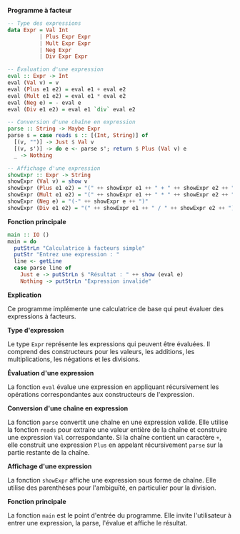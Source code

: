 **Programme à facteur**

```haskell
-- Type des expressions
data Expr = Val Int
          | Plus Expr Expr
          | Mult Expr Expr
          | Neg Expr
          | Div Expr Expr

-- Évaluation d'une expression
eval :: Expr -> Int
eval (Val v) = v
eval (Plus e1 e2) = eval e1 + eval e2
eval (Mult e1 e2) = eval e1 * eval e2
eval (Neg e) = - eval e
eval (Div e1 e2) = eval e1 `div` eval e2

-- Conversion d'une chaîne en expression
parse :: String -> Maybe Expr
parse s = case reads s :: [(Int, String)] of
  [(v, "")] -> Just $ Val v
  [(v, s')] -> do e <- parse s'; return $ Plus (Val v) e
  _ -> Nothing

-- Affichage d'une expression
showExpr :: Expr -> String
showExpr (Val v) = show v
showExpr (Plus e1 e2) = "(" ++ showExpr e1 ++ " + " ++ showExpr e2 ++ ")"
showExpr (Mult e1 e2) = "(" ++ showExpr e1 ++ " * " ++ showExpr e2 ++ ")"
showExpr (Neg e) = "(-" ++ showExpr e ++ ")"
showExpr (Div e1 e2) = "(" ++ showExpr e1 ++ " / " ++ showExpr e2 ++ ")"
```

**Fonction principale**

```haskell
main :: IO ()
main = do
  putStrLn "Calculatrice à facteurs simple"
  putStr "Entrez une expression : "
  line <- getLine
  case parse line of
    Just e -> putStrLn $ "Résultat : " ++ show (eval e)
    Nothing -> putStrLn "Expression invalide"
```

**Explication**

Ce programme implémente une calculatrice de base qui peut évaluer des expressions à facteurs.

**Type d'expression**

Le type `Expr` représente les expressions qui peuvent être évaluées. Il comprend des constructeurs pour les valeurs, les additions, les multiplications, les négations et les divisions.

**Évaluation d'une expression**

La fonction `eval` évalue une expression en appliquant récursivement les opérations correspondantes aux constructeurs de l'expression.

**Conversion d'une chaîne en expression**

La fonction `parse` convertit une chaîne en une expression valide. Elle utilise la fonction `reads` pour extraire une valeur entière de la chaîne et construire une expression `Val` correspondante. Si la chaîne contient un caractère `+`, elle construit une expression `Plus` en appelant récursivement `parse` sur la partie restante de la chaîne.

**Affichage d'une expression**

La fonction `showExpr` affiche une expression sous forme de chaîne. Elle utilise des parenthèses pour l'ambiguïté, en particulier pour la division.

**Fonction principale**

La fonction `main` est le point d'entrée du programme. Elle invite l'utilisateur à entrer une expression, la parse, l'évalue et affiche le résultat.